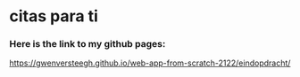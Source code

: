 # citas para ti


### Here is the link to my github pages:
https://gwenversteegh.github.io/web-app-from-scratch-2122/eindopdracht/ 
